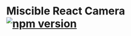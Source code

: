# Miscible React Camera [![npm version](https://badge.fury.io/js/miscible-react-cam.svg)](https://badge.fury.io/js/miscible-react-cam)